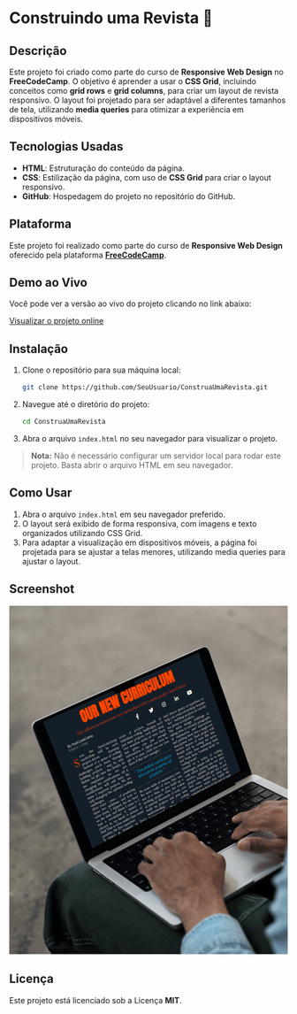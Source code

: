 # Construindo uma Revista 📰

## Descrição

Este projeto foi criado como parte do curso de **Responsive Web Design** no **FreeCodeCamp**. O objetivo é aprender a usar o **CSS Grid**, incluindo conceitos como **grid rows** e **grid columns**, para criar um layout de revista responsivo. O layout foi projetado para ser adaptável a diferentes tamanhos de tela, utilizando **media queries** para otimizar a experiência em dispositivos móveis.

## Tecnologias Usadas

- **HTML**: Estruturação do conteúdo da página.
- **CSS**: Estilização da página, com uso de **CSS Grid** para criar o layout responsivo.
- **GitHub**: Hospedagem do projeto no repositório do GitHub.

## Plataforma

Este projeto foi realizado como parte do curso de **Responsive Web Design** oferecido pela plataforma **[FreeCodeCamp](https://www.freecodecamp.org/learn/2022/responsive-web-design/)**.

## Demo ao Vivo
Você pode ver a versão ao vivo do projeto clicando no link abaixo:

[Visualizar o projeto online](https://yancfgomes.github.io/magazine-with-css-grid/)

## Instalação

1. Clone o repositório para sua máquina local:
   ```bash
   git clone https://github.com/SeuUsuario/ConstruaUmaRevista.git
   ```

2. Navegue até o diretório do projeto:
   ```bash
   cd ConstruaUmaRevista
   ```

3. Abra o arquivo `index.html` no seu navegador para visualizar o projeto.

> **Nota:** Não é necessário configurar um servidor local para rodar este projeto. Basta abrir o arquivo HTML em seu navegador.

## Como Usar

1. Abra o arquivo `index.html` em seu navegador preferido.
2. O layout será exibido de forma responsiva, com imagens e texto organizados utilizando CSS Grid.
3. Para adaptar a visualização em dispositivos móveis, a página foi projetada para se ajustar a telas menores, utilizando media queries para ajustar o layout.

## Screenshot
![magazine-img](./images/mockup.png)





## Licença

Este projeto está licenciado sob a Licença **MIT**.

